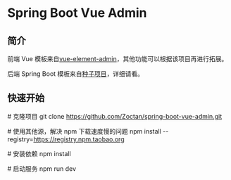 # Spring Boot Vue Admin

## 简介

前端 Vue 模板来自[vue-element-admin](https://github.com/PanJiaChen/vue-element-admin)，其他功能可以根据该项目再进行拓展。

后端 Spring Boot 模板来自[种子项目](https://github.com/Zoctan/spring-boot-api-seedling.git)，详细请看[]()。

## 快速开始

\# 克隆项目
git clone https://github.com/Zoctan/spring-boot-vue-admin.git
   
\# 使用其他源，解决 npm 下载速度慢的问题
npm install --registry=https://registry.npm.taobao.org

\# 安装依赖
npm install

\# 启动服务
npm run dev